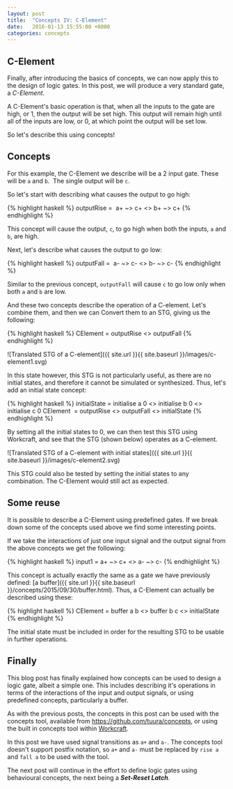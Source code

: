 ```yaml
---
layout: post
title:  "Concepts IV: C-Element"
date:   2016-01-13 15:55:00 +0000
categories: concepts
---
```


C-Element
---------

Finally, after introducing the basics of concepts, we can now apply this to
the design of logic gates. In this post, we will produce a very standard gate,
a *C-Element*.

A C-Element's basic operation is that, when all the inputs to the gate are
high, or 1, then the output will be set high. This output will remain high
until all of the inputs are low, or 0, at which point the output will be set
low.

So let's describe this using concepts!

Concepts
--------

For this example, the C-Element we describe will be a 2 input gate. These will
be `a` and `b`.  The single output will be `c`.

So let's start with describing what causes the output to go high:

{% highlight haskell %}
outputRise =  a+ ~> c+ <> b+ ~> c+
{% endhighlight %}

This concept will cause the output, `c`, to go high when both the inputs, `a`
and `b`, are high.

Next, let's describe what causes the output to go low:

{% highlight haskell %}
outputFall =  a- ~> c- <> b- ~> c-
{% endhighlight %}

Similar to the previous concept, `outputFall` will cause `c` to go low only
when both `a` and `b` are low.

And these two concepts describe the operation of a C-element. Let's combine
them, and then we can Convert them to an STG, giving us the following:

{% highlight haskell %}
CElement = outputRise <> outputFall
{% endhighlight %}

![Translated STG of a C-element]({{ site.url }}{{ site.baseurl }}/images/c-element1.svg)

In this state however, this STG is not particularly useful, as there are no
initial states, and therefore it cannot be simulated or synthesized. Thus,
let's add an initial state concept:

{% highlight haskell %}
initialState = initialise a 0 <> initialise b 0 <> initialise c 0
CElement  = outputRise <> outputFall <> initialState
{% endhighlight %}

By setting all the initial states to 0, we can then test this STG using
Workcraft, and see that the STG (shown below) operates as a C-element.

![Translated STG of a C-element with initial states]({{ site.url }}{{ site.baseurl }}/images/c-element2.svg)

This STG could also be tested by setting the initial states to any combination. The C-Element would still act as expected.

Some reuse
----------

It is possible to describe a C-Element using predefined gates. If we break
down some of the concepts used above we find some interesting points.

If we take the interactions of just one input signal and the output signal
from the above concepts we get the following:

{% highlight haskell %}
input1 = a+ ~> c+ <> a- ~> c-
{% endhighlight %}

This concept is actually exactly the same as a gate we have previously
defined:
[a buffer]({{ site.url }}{{ site.baseurl }}/concepts/2015/09/30/buffer.html).
Thus, a C-Element can actually be described using these:

{% highlight haskell %}
CElement = buffer a b <> buffer b c <> initialState
{% endhighlight %}

The initial state must be included in order for the resulting STG to be usable
in further operations.

Finally
-------

This blog post has finally explained how concepts can be used to design a
logic gate, albeit a simple one. This includes describing it's operations in
terms of the interactions of the input and output signals, or using
predefined concepts, particularly a buffer.

As with the previous posts, the concepts in this post can be used
with the concepts tool, available from
<https://github.com/tuura/concepts>, or using the built in concepts tool within
[Workcraft](http://workcraft.org).

In this post we have used signal transitions as `a+` and `a-`. The concepts
tool doesn't support postfix notation, so `a+` and `a-` must be replaced by
`rise a` and `fall a` to be used with the tool.

The next post will continue in the effort to define logic gates using
behavioural concepts, the next being a ***Set-Reset Latch***.
